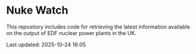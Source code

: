 # Nuke Watch

This repository includes code for retrieving the latest information available on the output of EDF nuclear power plants in the UK.

Last updated: 2025-10-24 16:05
